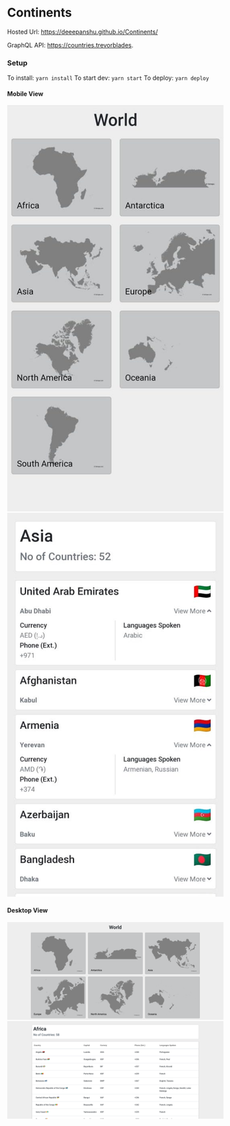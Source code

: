 # Continents

Hosted Url: https://deeepanshu.github.io/Continents/

GraphQL API: https://countries.trevorblades.

### Setup
To install: `yarn install`
To start dev: `yarn start`
To deploy: `yarn deploy`

#### Mobile View
![Mobile View](https://github.com/deeepanshu/Continents/blob/master/examples/Mobile_view_1.jpeg "Mobile View")
![Details Mobile View](https://github.com/deeepanshu/Continents/blob/master/examples/Mobile_view_2.jpeg "Details Mobile View")


#### Desktop View
![Desktop View](https://github.com/deeepanshu/Continents/blob/master/examples/Desktop_view_1.png "Desktop View")
![Details Desktop View](https://github.com/deeepanshu/Continents/blob/master/examples/Desktop_view_2.png "Details Desktop View")
